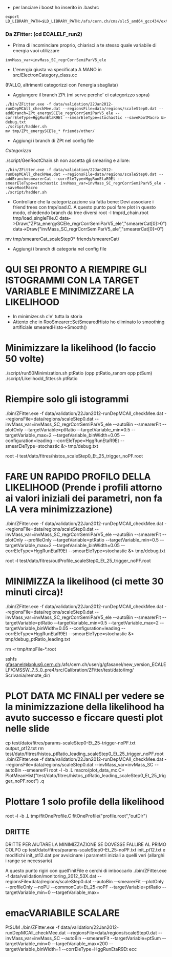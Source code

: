 * per lanciare i boost ho inserito in .bashrc 
```
export LD_LIBRARY_PATH=$LD_LIBRARY_PATH:/afs/cern.ch/cms/slc5_amd64_gcc434/external/boost/1.47.0/lib
```

### Da ZFitter: (cd ECALELF_run2) 
 
* Prima di incominciare proprio, chiarisci a te stesso quale variabile di energia vuoi utilizzare 

```
invMass_var=invMass_SC_regrCorrSemiParV5_ele 
```

* L'energia giusta va specificata A MANO in src/ElectronCategory_class.cc 

(FALLO, altrimenti categorizzi con l'energia sbagliata) 

* Aggiungere il branch ZPt (mi serve perche' ci categorizzo sopra) 
```
./bin/ZFitter.exe -f data/validation/22Jan2012-runDepMCAll_checkMee.dat --regionsFile=data/regions/scaleStep0.dat --addBranch=ZPt_energySCEle_regrCorrSemiParV5_ele --corrEleType=HggRunEtaR9Et --smearEleType=stochastic --saveRootMacro &> debug.txt
./script/hadder.sh
mv tmp/ZPt_energySCEle_* friends/other/
``` 
* Aggiungi i branch di ZPt nel config file 

*Categorizza* 

./script/GenRootChain.sh non accetta gli smearing e allore:

```
./bin/ZFitter.exe -f data/validation/22Jan2012-runDepMCAll_checkMee.dat --regionsFile=data/regions/scaleStep0.dat --addBranch=smearerCat --corrEleType=HggRunEtaR9Et --smearEleType=stochastic invMass_var=invMass_SC_regrCorrSemiParV5_ele --saveRootMacro
./script/hadder.sh
```

* Controllare che la categorizzazione sia fatta bene: 
Devi associare i friend trees con tmp/load.C. A questo punto puoi fare plot in questo modo, chiedendo branch da tree diversi 
root -l tmp/d_chain.root tmp/load_singleFile.C 
data->Draw("ZPta_energySCEle_regrCorrSemiParV5_ele","smearerCat[0]>0") 
data->Draw("invMass_SC_regrCorrSemiParV5_ele","smearerCat[0]>0") 

mv tmp/smearerCat_scaleStep0* friends/smearerCat/ 
* Aggiungi i branch di categoria nel config file 

# QUI SEI PRONTO A RIEMPIRE GLI ISTOGRAMMI CON LA TARGET VARIABLE E MINIMIZZARE LA LIKELIHOOD 
* In minimizer.sh c'e' tutta la storia
* Attento che in RooSmearer::SetSmearedHisto ho eliminato lo smoothing artificiale smearedHisto->Smooth() 

# Minimizzare la likelihood (lo faccio 50 volte)
./script/run50Minimization.sh ptRatio (opp ptRatio_ranom opp ptSum)
./script/Likelihodd_fitter.sh ptRatio

# Riempire solo gli istogrammi 
./bin/ZFitter.exe -f data/validation/22Jan2012-runDepMCAll_checkMee.dat --regionsFile=data/regions/scaleStep0.dat --invMass_var=invMass_SC_regrCorrSemiParV5_ele --autoBin --smearerFit --plotOnly --targetVariable=ptRatio --targetVariable_min=0.5 --targetVariable_max=2 --targetVariable_binWidth=0.05 --configuration=leading --corrEleType=HggRunEtaR9Et --smearEleType=stochastic &> tmp/debug.txt 

root -l test/dato/fitres/histos_scaleStep0_Et_25_trigger_noPF.root 

# FARE UN RAPIDO PROFILO DELLA LIKELIHOOD (Prende i profili attorno ai valori iniziali dei parametri, non fa LA vera minimizzazione) 
./bin/ZFitter.exe -f data/validation/22Jan2012-runDepMCAll_checkMee.dat --regionsFile=data/regions/scaleStep0.dat --invMass_var=invMass_SC_regrCorrSemiParV5_ele --autoBin --smearerFit --plotOnly --profileOnly --targetVariable=ptRatio --targetVariable_min=0.5 --targetVariable_max=2 --targetVariable_binWidth=0.05 --corrEleType=HggRunEtaR9Et --smearEleType=stochastic &> tmp/debug.txt 

root -l test/dato/fitres/outProfile_scaleStep0_Et_25_trigger_noPF.root 

# MINIMIZZA la likelihood (ci mette 30 minuti circa)! 
./bin/ZFitter.exe -f data/validation/22Jan2012-runDepMCAll_checkMee.dat --regionsFile=data/regions/scaleStep0.dat --invMass_var=invMass_SC_regrCorrSemiParV5_ele --autoBin --smearerFit --targetVariable=ptRatio --targetVariable_min=0.5 --targetVariable_max=2 --targetVariable_binWidth=0.05 --configuration=leading --corrEleType=HggRunEtaR9Et --smearEleType=stochastic &> tmp/debug_ptRatio_leading.txt 

rm -r tmp/tmpFile-*.root 

sshfs gfasanel@lxplus6.cern.ch:/afs/cern.ch/user/g/gfasanel/new_version_ECALELF/CMSSW_7_5_0_pre4/src/Calibration/ZFitter/test/dato/img/ Scrivania/remote_dir/ 


# PLOT DATA MC FINALI per vedere se la minimizzazione della likelihood ha avuto successo e ficcare questi plot nelle slide 
cp test/dato/fitres/params-scaleStep0-Et_25-trigger-noPF.txt output_pt12.txt 
rm test/dato/fitres/histos_ptRatio_leading_scaleStep0_Et_25_trigger_noPF.root 
./bin/ZFitter.exe -f data/validation/22Jan2012-runDepMCAll_checkMee.dat --regionsFile=data/regions/scaleStep0.dat --invMass_var=invMass_SC --autoBin --smearerFi
root -l -b 
.L macro/plot_data_mc.C+ 
PlotMeanHist("test/dato/fitres/histos_ptRatio_leading_scaleStep0_Et_25_trigger_noPF.root") 
.q 

# Plottare 1 solo profile della likelihood
root -l -b
.L tmp/fitOneProfile.C
fitOneProfile("profile.root","outDir")


## DRITTE
DRITTE PER AIUTARE LA MINIMIZZAZIONE SE DOVESSE FALLIRE AL PRIMO COLPO 
cp test/dato/fitres/params-scaleStep0-Et_25-noPF.txt init_pt12.txt 
e modifichi init_pt12.dat per avvicinare i parametri iniziali a quelli veri (allarghi i range se necessario) 

A questo punto rigiri con quell'initFile e cerchi di imboccarlo 
./bin/ZFitter.exe -f data/validation/monitoring_2012_53X.dat --regionsFile=data/regions/scaleStep0.dat --autoBin --smearerFit --plotOnly --profileOnly --noPU --commonCut=Et_25-noPF --targetVariable=ptRatio --targetVariable_min=0 --targetVariable_max=

# emacVARIABILE SCALARE
PtSUM 
./bin/ZFitter.exe -f data/validation/22Jan2012-runDepMCAll_checkMee.dat --regionsFile=data/regions/scaleStep0.dat --invMass_var=invMass_SC --autoBin --smearerFit  --targetVariable=ptSum --targetVariable_min=0 --targetVariable_max=200 --targetVariable_binWidth=1 --corrEleType=HggRunEtaR9Et ecc